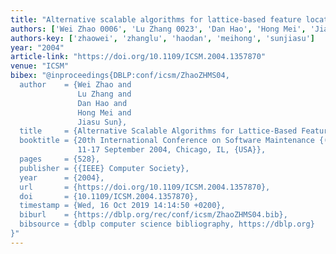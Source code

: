 ```yaml
---
title: "Alternative scalable algorithms for lattice-based feature location"
authors: ['Wei Zhao 0006', 'Lu Zhang 0023', 'Dan Hao', 'Hong Mei', 'Jiasu Sun']
authors-key: ['zhaowei', 'zhanglu', 'haodan', 'meihong', 'sunjiasu']
year: "2004"
article-link: "https://doi.org/10.1109/ICSM.2004.1357870"
venue: "ICSM"
bibex: "@inproceedings{DBLP:conf/icsm/ZhaoZHMS04,
  author    = {Wei Zhao and
               Lu Zhang and
               Dan Hao and
               Hong Mei and
               Jiasu Sun},
  title     = {Alternative Scalable Algorithms for Lattice-Based Feature Location},
  booktitle = {20th International Conference on Software Maintenance {(ICSM} 2004),
               11-17 September 2004, Chicago, IL, {USA}},
  pages     = {528},
  publisher = {{IEEE} Computer Society},
  year      = {2004},
  url       = {https://doi.org/10.1109/ICSM.2004.1357870},
  doi       = {10.1109/ICSM.2004.1357870},
  timestamp = {Wed, 16 Oct 2019 14:14:50 +0200},
  biburl    = {https://dblp.org/rec/conf/icsm/ZhaoZHMS04.bib},
  bibsource = {dblp computer science bibliography, https://dblp.org}
}"
---
```

